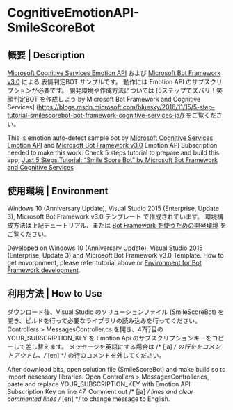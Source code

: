 # CognitiveEmotionAPI-SmileScoreBot

## 概要 | Description

[Microsoft Cognitive Services Emotion API](https://www.microsoft.com/cognitive-services/en-us/emotion-api) および [Microsoft Bot Framework v3.0](https://www.botframework.com/) による 表情判定BOT サンプルです。
動作には Emotion API のサブスクリプションが必要です。
開発環境や作成方法については [5ステップでズバリ！笑顔判定BOT を作成しよう by Microsoft Bot Framework and Cognitive Services] (https://blogs.msdn.microsoft.com/bluesky/2016/11/15/5-step-tutorial-smilescorebot-bot-framework-cognitive-services-ja/) をご覧ください。

This is emotion auto-detect sample bot by [Microsoft Cognitive Services Emotion API](https://www.microsoft.com/cognitive-services/en-us/emotion-api) and [Microsoft Bot Framework v3.0](https://www.botframework.com/)
Emotion API Subscription needed to make this work.
Check 5 steps tutorial to prepare and build this app; [Just 5 Steps Tutorial: “Smile Score Bot” by Microsoft Bot Framework and Cognitive Services](https://blogs.msdn.microsoft.com/bluesky/2016/11/15/5-step-tutorial-smilescorebot-bot-framework-cognitive-services-en/)


## 使用環境 | Environment

Windows 10 (Anniversary Update), Visual Studio 2015 (Enterprise, Update 3), Microsoft Bot Framework v3.0 テンプレート で作成されています。
環境構成方法は上記チュートリアル、または [Bot Framework を使うための開発環境](http://qiita.com/annie/items/edc26c0ee9603e84a2e4#bot-framework-%E3%82%92%E4%BD%BF%E3%81%86%E3%81%9F%E3%82%81%E3%81%AE%E9%96%8B%E7%99%BA%E7%92%B0%E5%A2%83) をご覧ください。

Developed on Windows 10 (Anniversary Update), Visual Studio 2015 (Enterprise, Update 3) and Microsoft Bot Framework v3.0 Template.
How to get envorpnment, please refer tutorial above or [Environment for Bot Framework development](http://qiita.com/annie/items/edc26c0ee9603e84a2e4#bot-framework-%E3%82%92%E4%BD%BF%E3%81%86%E3%81%9F%E3%82%81%E3%81%AE%E9%96%8B%E7%99%BA%E7%92%B0%E5%A2%83).


## 利用方法 | How to Use
ダウンロード後、Visual Studio のソリューションファイル (SmileScoreBot) を開き、ビルドを行って必要なライブラリの読み込みを行ってください。
Controllers > MessagesController.cs を開き、47行目の YOUR_SUBSCRIPTION_KEY を Emotion Api のサブスクリプションキーをコピーして差し替えます。
メッセージを英語にする場合は /* [ja] */ の行ををコメントアウトし、/* [en] */ の行のコメントを外してください。

After download bits, open solution file (SmileScoreBot) and make build so to import nesessary libraries.
Open Controllers > MessagesController.cs, paste and replace YOUR_SUBSCRIPTION_KEY with Emotion API Subscription Key on line 47.
Comment out /* [ja] */ lines and clear commented lines /* [en] */ to change message to English.
